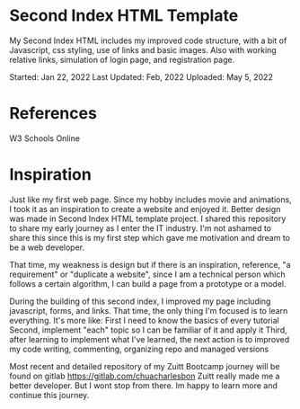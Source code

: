 # Second Index HTML Template
My Second Index HTML includes my improved code structure, with a bit of Javascript, css styling, use of links and basic images. Also with working relative links, simulation of login page, and registration page.

Started: Jan 22, 2022
Last Updated: Feb, 2022
Uploaded: May 5, 2022

# References
W3 Schools Online

# Inspiration
Just like my first web page. Since my hobby includes movie and animations, I took it as an inspiration to create a website and enjoyed it. Better design was made in Second Index HTML template project. I shared this repository to share my early journey as I enter the IT industry. I'm not ashamed to share this since this is my first step which gave me motivation and dream to be a web developer.

That time, my weakness is design but if there is an inspiration, reference, "a requirement" or "duplicate a website", since I am a technical person which follows a certain algorithm, I can build a page from a prototype or a model.

During the building of this second index, I improved my page including javascript, forms, and links. That time, the only thing I'm focused is to learn everything. It's more like: 
First I need to know the basics of every tutorial
Second, implement "each" topic so I can be familiar of it and apply it
Third, after learning to implement what I've learned, the next action is to improved my code writing, commenting, organizing repo and managed versions

Most recent and detailed repository of my Zuitt Bootcamp journey will be found on gitlab https://gitlab.com/chuacharlesbon
Zuitt really made me a better developer. But I wont stop from there. Im happy to learn more and continue this journey.


